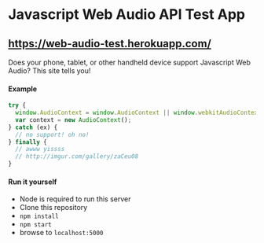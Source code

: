 # Javascript Web Audio API Test App

## https://web-audio-test.herokuapp.com/

Does your phone, tablet, or other handheld device support Javascript Web Audio? This site tells you!

#### Example

```js
try {
  window.AudioContext = window.AudioContext || window.webkitAudioContext;
  var context = new AudioContext();
} catch (ex) {
  // no support! oh no!
} finally {
  // awww yissss
  // http://imgur.com/gallery/zaCeu08
}
```


#### Run it yourself

* Node is required to run this server
* Clone this repository
* `npm install`
* `npm start`
* browse to `localhost:5000`
